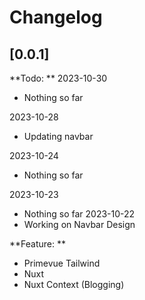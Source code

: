 # Changelog

## [0.0.1]

**Todo: **
2023-10-30

- Nothing so far

2023-10-28

- Updating navbar

2023-10-24

- Nothing so far

2023-10-23

- Nothing so far
  2023-10-22
- Working on Navbar Design

**Feature: **

- Primevue Tailwind
- Nuxt
- Nuxt Context (Blogging)
